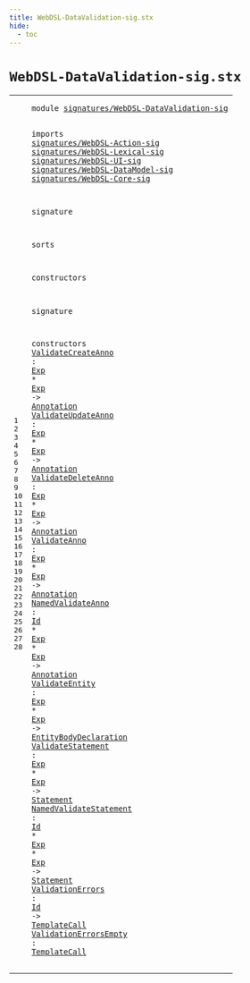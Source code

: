```yaml
---
title: WebDSL-DataValidation-sig.stx
hide:
  - toc
---
```


# `WebDSL-DataValidation-sig.stx`



[pdmosses/webdsl-statix/webdslstatix/src-gen/statix/signatures/WebDSL-DataValidation-sig.stx]: https://github.com/pdmosses/webdsl-statix/blob/master/webdslstatix/src-gen/statix/signatures/WebDSL-DataValidation-sig.stx "The source file on GitHub"

<div class="stx"><table class="highlighttable"><tbody><tr><td class="linenos"><div class="linenodiv"><pre><span></span>1
2
3
4
5
6
7
8
9
10
11
12
13
14
15
16
17
18
19
20
21
22
23
24
25
26
27
28
</pre></div></td>
<td class="code"><pre><code><span class="keyword">module</span> <a href="../webdsl-statix-sig.stx#signatures/WebDSL-DataValidation-sig_243_279" id="signatures/WebDSL-DataValidation-sig_7_43" title="Referenced at ../webdsl-statix-sig.stx line 10">signatures/WebDSL-DataValidation-sig</a>

<span class="keyword">imports</span>
  <a href="../WebDSL-Action-sig.stx#signatures/WebDSL-Action-sig_7_35" id="signatures/WebDSL-Action-sig_55_83" title="Defined at ../WebDSL-Action-sig.stx line 1">signatures/WebDSL-Action-sig</a>
  <a href="../WebDSL-Lexical-sig.stx#signatures/WebDSL-Lexical-sig_7_36" id="signatures/WebDSL-Lexical-sig_86_115" title="Defined at ../WebDSL-Lexical-sig.stx line 1">signatures/WebDSL-Lexical-sig</a>
  <a href="../WebDSL-UI-sig.stx#signatures/WebDSL-UI-sig_7_31" id="signatures/WebDSL-UI-sig_118_142" title="Defined at ../WebDSL-UI-sig.stx line 1">signatures/WebDSL-UI-sig</a>
  <a href="../WebDSL-DataModel-sig.stx#signatures/WebDSL-DataModel-sig_7_38" id="signatures/WebDSL-DataModel-sig_145_176" title="Defined at ../WebDSL-DataModel-sig.stx line 1">signatures/WebDSL-DataModel-sig</a>
  <a href="../WebDSL-Core-sig.stx#signatures/WebDSL-Core-sig_7_33" id="signatures/WebDSL-Core-sig_179_205" title="Defined at ../WebDSL-Core-sig.stx line 1">signatures/WebDSL-Core-sig</a>

<span class="keyword">signature</span>

  <span class="keyword">sorts</span>

  <span class="keyword">constructors</span>

<span class="keyword">signature</span>

  <span class="keyword">constructors</span>
    <a href="../../../../trans/static-semantics/entities/annotations.stx#ValidateCreateAnno_8461_8479" id="ValidateCreateAnno_273_291" title="Referenced at ../../../../trans/static-semantics/entities/annotations.stx line 188">ValidateCreateAnno</a> : <a href="../WebDSL-Action-sig.stx#Exp_404_407" id="Exp_294_297" title="Defined at ../WebDSL-Action-sig.stx line 25">Exp</a> * <a href="../WebDSL-Action-sig.stx#Exp_404_407" id="Exp_300_303" title="Defined at ../WebDSL-Action-sig.stx line 25">Exp</a> -&gt; <a href="../WebDSL-DataModel-sig.stx#Annotation_220_230" id="Annotation_307_317" title="Defined at ../WebDSL-DataModel-sig.stx line 14">Annotation</a>
    <a href="../../../../trans/static-semantics/entities/annotations.stx#ValidateUpdateAnno_8573_8591" id="ValidateUpdateAnno_322_340" title="Referenced at ../../../../trans/static-semantics/entities/annotations.stx line 189">ValidateUpdateAnno</a> : <a href="../WebDSL-Action-sig.stx#Exp_404_407" id="Exp_343_346" title="Defined at ../WebDSL-Action-sig.stx line 25">Exp</a> * <a href="../WebDSL-Action-sig.stx#Exp_404_407" id="Exp_349_352" title="Defined at ../WebDSL-Action-sig.stx line 25">Exp</a> -&gt; <a href="../WebDSL-DataModel-sig.stx#Annotation_220_230" id="Annotation_356_366" title="Defined at ../WebDSL-DataModel-sig.stx line 14">Annotation</a>
    <a href="../../../../trans/static-semantics/entities/annotations.stx#ValidateDeleteAnno_8685_8703" id="ValidateDeleteAnno_371_389" title="Referenced at ../../../../trans/static-semantics/entities/annotations.stx line 190">ValidateDeleteAnno</a> : <a href="../WebDSL-Action-sig.stx#Exp_404_407" id="Exp_392_395" title="Defined at ../WebDSL-Action-sig.stx line 25">Exp</a> * <a href="../WebDSL-Action-sig.stx#Exp_404_407" id="Exp_398_401" title="Defined at ../WebDSL-Action-sig.stx line 25">Exp</a> -&gt; <a href="../WebDSL-DataModel-sig.stx#Annotation_220_230" id="Annotation_405_415" title="Defined at ../WebDSL-DataModel-sig.stx line 14">Annotation</a>
    <a href="../../../../trans/static-semantics/entities/annotations.stx#ValidateAnno_8797_8809" id="ValidateAnno_420_432" title="Referenced at ../../../../trans/static-semantics/entities/annotations.stx line 191">ValidateAnno</a> : <a href="../WebDSL-Action-sig.stx#Exp_404_407" id="Exp_435_438" title="Defined at ../WebDSL-Action-sig.stx line 25">Exp</a> * <a href="../WebDSL-Action-sig.stx#Exp_404_407" id="Exp_441_444" title="Defined at ../WebDSL-Action-sig.stx line 25">Exp</a> -&gt; <a href="../WebDSL-DataModel-sig.stx#Annotation_220_230" id="Annotation_448_458" title="Defined at ../WebDSL-DataModel-sig.stx line 14">Annotation</a>
    <a href="../../../../trans/static-semantics/entities/annotations.stx#NamedValidateAnno_8903_8920" id="NamedValidateAnno_463_480" title="Referenced at ../../../../trans/static-semantics/entities/annotations.stx line 192">NamedValidateAnno</a> : <a href="../WebDSL-Lexical-sig.stx#Id_194_196" id="Id_483_485" title="Defined at ../WebDSL-Lexical-sig.stx line 14">Id</a> * <a href="../WebDSL-Action-sig.stx#Exp_404_407" id="Exp_488_491" title="Defined at ../WebDSL-Action-sig.stx line 25">Exp</a> * <a href="../WebDSL-Action-sig.stx#Exp_404_407" id="Exp_494_497" title="Defined at ../WebDSL-Action-sig.stx line 25">Exp</a> -&gt; <a href="../WebDSL-DataModel-sig.stx#Annotation_220_230" id="Annotation_501_511" title="Defined at ../WebDSL-DataModel-sig.stx line 14">Annotation</a>
    <a href="../../../../trans/static-semantics/webdsl-entities.stx#ValidateEntity_7794_7808" id="ValidateEntity_516_530" title="Referenced at ../../../../trans/static-semantics/webdsl-entities.stx line 173">ValidateEntity</a> : <a href="../WebDSL-Action-sig.stx#Exp_404_407" id="Exp_533_536" title="Defined at ../WebDSL-Action-sig.stx line 25">Exp</a> * <a href="../WebDSL-Action-sig.stx#Exp_404_407" id="Exp_539_542" title="Defined at ../WebDSL-Action-sig.stx line 25">Exp</a> -&gt; <a href="../WebDSL-DataModel-sig.stx#EntityBodyDeclaration_164_185" id="EntityBodyDeclaration_546_567" title="Defined at ../WebDSL-DataModel-sig.stx line 11">EntityBodyDeclaration</a>
    <a href="../../../../trans/static-semantics/webdsl-actions.stx#ValidateStatement_14538_14555" id="ValidateStatement_572_589" title="Referenced at ../../../../trans/static-semantics/webdsl-actions.stx line 351">ValidateStatement</a> : <a href="../WebDSL-Action-sig.stx#Exp_404_407" id="Exp_592_595" title="Defined at ../WebDSL-Action-sig.stx line 25">Exp</a> * <a href="../WebDSL-Action-sig.stx#Exp_404_407" id="Exp_598_601" title="Defined at ../WebDSL-Action-sig.stx line 25">Exp</a> -&gt; <a href="../WebDSL-Core-sig.stx#Statement_350_359" id="Statement_605_614" title="Defined at ../WebDSL-Core-sig.stx line 23">Statement</a>
    <a href="../../../../trans/static-semantics/webdsl-actions.stx#NamedValidateStatement_14643_14665" id="NamedValidateStatement_619_641" title="Referenced at ../../../../trans/static-semantics/webdsl-actions.stx line 352">NamedValidateStatement</a> : <a href="../WebDSL-Lexical-sig.stx#Id_194_196" id="Id_644_646" title="Defined at ../WebDSL-Lexical-sig.stx line 14">Id</a> * <a href="../WebDSL-Action-sig.stx#Exp_404_407" id="Exp_649_652" title="Defined at ../WebDSL-Action-sig.stx line 25">Exp</a> * <a href="../WebDSL-Action-sig.stx#Exp_404_407" id="Exp_655_658" title="Defined at ../WebDSL-Action-sig.stx line 25">Exp</a> -&gt; <a href="../WebDSL-Core-sig.stx#Statement_350_359" id="Statement_662_671" title="Defined at ../WebDSL-Core-sig.stx line 23">Statement</a>
    <a href="../../../../trans/static-semantics/ui/template-calls.stx#ValidationErrors_2737_2753" id="ValidationErrors_676_692" title="Referenced at ../../../../trans/static-semantics/ui/template-calls.stx line 62">ValidationErrors</a> : <a href="../WebDSL-Lexical-sig.stx#Id_194_196" id="Id_695_697" title="Defined at ../WebDSL-Lexical-sig.stx line 14">Id</a> -&gt; <a href="../WebDSL-UI-sig.stx#TemplateCall_303_315" id="TemplateCall_701_713" title="Defined at ../WebDSL-UI-sig.stx line 18">TemplateCall</a>
    <a href="../../../../trans/static-semantics/ui/template-calls.stx#ValidationErrorsEmpty_2782_2803" id="ValidationErrorsEmpty_718_739" title="Referenced at ../../../../trans/static-semantics/ui/template-calls.stx line 63">ValidationErrorsEmpty</a> : <a href="../WebDSL-UI-sig.stx#TemplateCall_303_315" id="TemplateCall_742_754" title="Defined at ../WebDSL-UI-sig.stx line 18">TemplateCall</a>
</code></pre></td></tr></tbody></table></div>